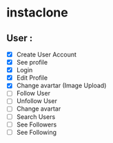 # instaclone 

## User : 

- [x] Create User Account
- [x] See profile
- [x] Login
- [x] Edit Profile
- [x] Change avartar (Image Upload)
- [ ] Follow User
- [ ] Unfollow User
- [ ] Change avartar
- [ ] Search Users
- [ ] See Followers
- [ ] See Following